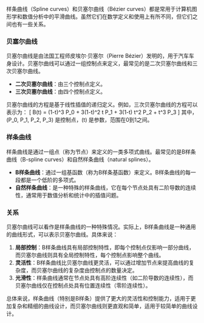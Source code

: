 样条曲线（Spline curves）和贝塞尔曲线（Bézier curves）都是常用于计算机图形学和数值分析中的平滑曲线。虽然它们在数学定义和使用上有所不同，但它们之间也有一些关系。

### 贝塞尔曲线
贝塞尔曲线是由法国工程师皮埃尔·贝塞尔（Pierre Bézier）发明的，用于汽车车身设计。贝塞尔曲线可以通过一组控制点来定义，最常见的是二次贝塞尔曲线和三次贝塞尔曲线。

- **二次贝塞尔曲线**：由三个控制点定义。
- **三次贝塞尔曲线**：由四个控制点定义。

贝塞尔曲线的方程是基于线性插值的递归定义。例如，三次贝塞尔曲线的方程可以表示为：
\[ B(t) = (1-t)^3 P_0 + 3(1-t)^2 t P_1 + 3(1-t) t^2 P_2 + t^3 P_3 \]
其中，\(P_0, P_1, P_2, P_3\) 是控制点，\(t\) 是参数，范围在0到1之间。

### 样条曲线
样条曲线是通过一组点（称为节点）来定义的一类多项式曲线。最常见的是B样条曲线（B-spline curves）和自然样条曲线（natural splines）。

- **B样条曲线**：通过一组基函数（称为B样条基函数）来定义。B样条曲线的每一段都是一个低阶的多项式。
- **自然样条曲线**：是一种特殊的样条曲线，它在每个节点处具有二阶导数的连续性，通常用于数值分析和统计中的插值问题。

### 关系
贝塞尔曲线可以看作是样条曲线的一种特殊情况。实际上，B样条曲线是一种通用的曲线形式，可以表示贝塞尔曲线。具体来说：

1. **局部控制**：B样条曲线具有局部控制特性，即每个控制点仅影响一部分曲线，而贝塞尔曲线则具有全局控制特性，每个控制点影响整个曲线。
2. **灵活性**：B样条曲线比贝塞尔曲线更灵活，可以通过增加节点来提高曲线的复杂度，而贝塞尔曲线的复杂度由控制点的数量决定。
3. **光滑性**：样条曲线通常在节点处具有高阶连续性（如二阶导数的连续性），而贝塞尔曲线仅在控制点处具有位置连续性（零阶连续性）。

总体来说，样条曲线（特别是B样条）提供了更大的灵活性和控制能力，适用于更加复杂和精细的曲线设计，而贝塞尔曲线则更直观和简单，适用于较简单的曲线设计。